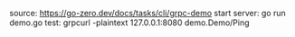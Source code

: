 source: 
https://go-zero.dev/docs/tasks/cli/grpc-demo
start server:
go run demo.go 
test:
grpcurl -plaintext 127.0.0.1:8080 demo.Demo/Ping
